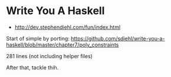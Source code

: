 # Write You A Haskell

- http://dev.stephendiehl.com/fun/index.html

Start of simple by porting:
https://github.com/sdiehl/write-you-a-haskell/blob/master/chapter7/poly_constraints

281 lines (not including helper files)

After that, tackle thih.
